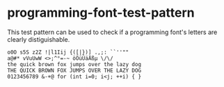 # programming-font-test-pattern
This test pattern can be used to check if a programming font's letters are clearly distiguishable.

    o0O s5S z2Z !|l1Iij {([|})] .,;: ``''"" 
    a@#* vVuUwW <>;^°=-~ öÖüÜäÄßµ \/\/ 
    the quick brown fox jumps over the lazy dog
    THE QUICK BROWN FOX JUMPS OVER THE LAZY DOG
    0123456789 &-+@ for (int i=0; i<j; ++i) { }
    
    
